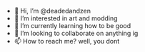 - 👋 Hi, I’m @deadedandzen
- 👀 I’m interested in art and modding
- 🌱 I’m currently learning how to be good
- 💞️ I’m looking to collaborate on anything ig
- 📫 How to reach me? well, you dont 

<!---
deadedandzen/deadedandzen is a ✨ special ✨ repository because its `README.md` (this file) appears on your GitHub profile.
You can click the Preview link to take a look at your changes.
--->
